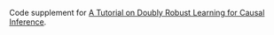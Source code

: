 Code supplement for [A Tutorial on Doubly Robust Learning for Causal Inference](https://arxiv.org/abs/2406.00853).
